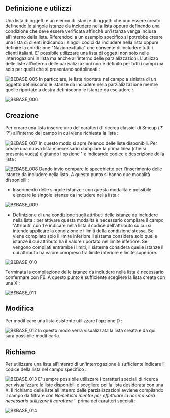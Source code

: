 ## Definizione e utilizzi

Una lista di oggetti è un elenco di istanze di oggetti che può essere creato definendo le singole istanze da includere nella lista oppure definendo una condizione che deve essere verificata affinchè un'istanza venga inclusa all'interno della lista.
Riferendoci a un esempio specifico si potrebbe creare una lista di clienti indicando i singoli codici da includere nella lista oppure definire la condizione "Nazione=Italia" che consente di includere tutti i clienti italiani.
E' possibile utilizzare una lista di oggetti non solo nelle interrogazioni in lista ma anche all'interno delle parzializzazioni. L'utilizzo delle liste all'interno delle parzializzazioni non è definito per tutti i campi ma solo per quelli che si presentano sottolineati : 

![B£BASE_005](http://doc.smeup.com/immagini/MBDOC_OPE-B£_LIS/BXBASE_005.png)
In particolare, le liste riportate nel campo a sinistra di un oggetto definiscono le istanze da includere nella parzializzazione mentre quelle riportate a destra definiscono le istanze da escludere : 

![B£BASE_006](http://doc.smeup.com/immagini/MBDOC_OPE-B£_LIS/BXBASE_006.png)
## Creazione

Per creare una lista inserire uno dei caratteri di ricerca classici di Smeup ('!' '?') all'interno del campo in cui viene richiesta la lista : 

![B£BASE_007](http://doc.smeup.com/immagini/MBDOC_OPE-B£_LIS/BXBASE_007.png)
In questo modo si apre l'elenco delle liste disponibili. Per creare una nuova lista è necessario compilare la prima linea (che si presenta vuota) digitando l'opzione 1 e indicando codice e descrizione della lista : 

![B£BASE_008](http://doc.smeup.com/immagini/MBDOC_OPE-B£_LIS/BXBASE_008.png)
Dando invio compare lo specchietto per l'inserimento delle istanze da includere nella lista. A questo punto si hanno due modalità disponibili : 

- Inserimento delle singole istanze :  con questa modalità è possibile elencare le singole istanze da includere nella lista : 

![B£BASE_009](http://doc.smeup.com/immagini/MBDOC_OPE-B£_LIS/BXBASE_009.png)

- Definizione di una condizione sugli attributi delle istanze da includere nella lista :  per attivare questa modalità è necessario compilare il campo 'Attributi' con 1 e indicare nella lista il codice dell'attributo su cui si intende applicare la condizione e i limiti della condizione stessa. Se viene compilato solo il limite inferiore il sistema considera solo quelle istanze il cui attributo ha il valore riportato nel limite inferiore. Se vengono compilati entrambe i limiti, il sistema considera quelle istanze il cui attributo ha valore compreso tra limite inferiore e limite superiore.

![B£BASE_010](http://doc.smeup.com/immagini/MBDOC_OPE-B£_LIS/BXBASE_010.png)


Terminata la compilazione delle istanze da includere nella lista è necessario confermare con F6.
A questo punto è sufficiente scegliere la lista creata con una X : 

![B£BASE_011](http://doc.smeup.com/immagini/MBDOC_OPE-B£_LIS/BXBASE_011.png)
## Modifica

Per modificare una lista esistente utilizzare l'opzione D : 

![B£BASE_012](http://doc.smeup.com/immagini/MBDOC_OPE-B£_LIS/BXBASE_012.png)
In questo modo verrà visualizzata la lista creata e da qui sarà possibile modificarla.

## Richiamo

Per utilizzare una lista all'intenro di un'interrogazione è sufficiente indicare il codice della lista nel campo specifico : 

![B£BASE_013](http://doc.smeup.com/immagini/MBDOC_OPE-B£_LIS/BXBASE_013.png)
E' sempre possibile utilizzare i caratteri speciali di ricerca per visualizzare le liste disponibili e scegliere poi la lista desiderata con una X.
Il richiamo delle liste all'intenro delle parzializzazioni avviene compilando il campo da filtrare con _NomeLista mentre per effettuare la ricerca sarà necessario utilizzare il carattere '_' prima dei caratteri speciali : 

![B£BASE_014](http://doc.smeup.com/immagini/MBDOC_OPE-B£_LIS/BXBASE_014.png)